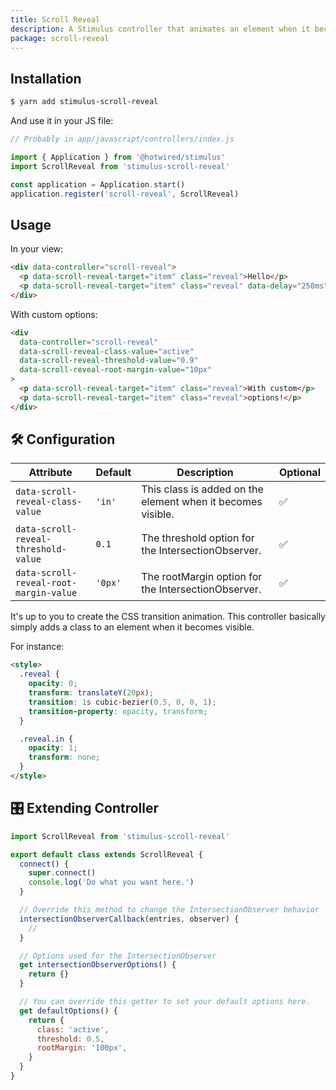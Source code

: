 ```yaml
---
title: Scroll Reveal
description: A Stimulus controller that animates an element when it becomes visible.
package: scroll-reveal
---
```


## Installation

```bash
$ yarn add stimulus-scroll-reveal
```

And use it in your JS file:

```js
// Probably in app/javascript/controllers/index.js

import { Application } from '@hotwired/stimulus'
import ScrollReveal from 'stimulus-scroll-reveal'

const application = Application.start()
application.register('scroll-reveal', ScrollReveal)
```

<DocsDemoLink package-name="scroll-reveal"></DocsDemoLink>

## Usage

In your view:

```html
<div data-controller="scroll-reveal">
  <p data-scroll-reveal-target="item" class="reveal">Hello</p>
  <p data-scroll-reveal-target="item" class="reveal" data-delay="250ms">World!</p>
</div>
```

With custom options:

```html
<div
  data-controller="scroll-reveal"
  data-scroll-reveal-class-value="active"
  data-scroll-reveal-threshold-value="0.9"
  data-scroll-reveal-root-margin-value="10px"
>
  <p data-scroll-reveal-target="item" class="reveal">With custom</p>
  <p data-scroll-reveal-target="item" class="reveal">options!</p>
</div>
```

## 🛠 Configuration

| Attribute                              | Default | Description                                                 | Optional |
| -------------------------------------- | ------- | ----------------------------------------------------------- | -------- |
| `data-scroll-reveal-class-value`       | `'in'`  | This class is added on the element when it becomes visible. | ✅       |
| `data-scroll-reveal-threshold-value`   | `0.1`   | The threshold option for the IntersectionObserver.          | ✅       |
| `data-scroll-reveal-root-margin-value` | `'0px'` | The rootMargin option for the IntersectionObserver.         | ✅       |

It's up to you to create the CSS transition animation.
This controller basically simply adds a class to an element when it becomes visible.

For instance:

```html
<style>
  .reveal {
    opacity: 0;
    transform: translateY(20px);
    transition: 1s cubic-bezier(0.5, 0, 0, 1);
    transition-property: opacity, transform;
  }

  .reveal.in {
    opacity: 1;
    transform: none;
  }
</style>
```

## 🎛 Extending Controller

<DocsExtendingController>

```js
import ScrollReveal from 'stimulus-scroll-reveal'

export default class extends ScrollReveal {
  connect() {
    super.connect()
    console.log('Do what you want here.')
  }

  // Override this method to change the IntersectionObserver behavior
  intersectionObserverCallback(entries, observer) {
    //
  }

  // Options used for the IntersectionObserver
  get intersectionObserverOptions() {
    return {}
  }

  // You can override this getter to set your default options here.
  get defaultOptions() {
    return {
      class: 'active',
      threshold: 0.5,
      rootMargin: '100px',
    }
  }
}
```

</DocsExtendingController>
